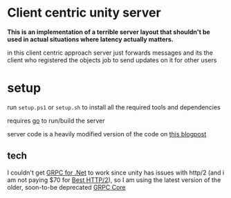 # Client centric unity server
**This is an implementation of a terrible server layout that shouldn't be used in actual 
situations where latency actually matters.**

in this client centric approach server just forwards messages and its the client who registered the objects job to send 
updates on it for other users

# setup
run `setup.ps1` or `setup.sh` to install all the required tools and dependencies

requires [go](https://go.dev/) to run/build the server

server code is a heavily modified version of the code on [this blogpost](https://mortenson.coffee/blog/making-multiplayer-game-go-and-grpc/)

## tech
I couldn't get [GRPC for .Net](https://github.com/grpc/grpc-dotnet) 
to work since unity has issues with http/2 
(and i am not paying $70 for [Best HTTP/2](https://assetstore.unity.com/packages/tools/network/best-http-2-155981)), 
so I am using the latest version of the older, soon-to-be deprecated [GRPC Core](https://packages.grpc.io/archive/2022/04/67538122780f8a081c774b66884289335c290cbe-f15a2c1c-582b-4c51-acf2-ab6d711d2c59/index.xml)

<!--
https://openupm.com/packages/ai.transforms.unity-grpc-web/  unity is twat why no http/2

https://github.com/GlitchEnzo/NuGetForUnity
https://github.com/grpc/grpc/tree/master/src/csharp

https://packages.grpc.io/archive/2022/04/67538122780f8a081c774b66884289335c290cbe-f15a2c1c-582b-4c51-acf2-ab6d711d2c59/index.xml ill do it myself
-->